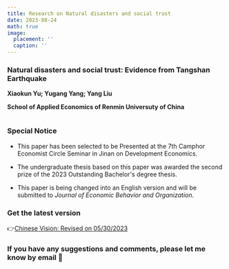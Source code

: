 ```yaml
---
title: Research on Natural disasters and social trust
date: 2023-08-24
math: true
image:
  placement: ''
  caption: ''
---
```


### Natural disasters and social trust: Evidence from Tangshan Earthquake

**Xiaokun Yu; Yugang Yang; Yang Liu**

**School of Applied Economics of Renmin Universuty of China**



<img src="https://cdn-us.imgs.moe/2023/08/24/64e6e81498194.png" alt="" title="" />



### Special Notice

- This paper has been selected to be Presented at the 7th Camphor Economist Circle Seminar in Jinan on Development Economics.

- The undergraduate thesis based on this paper was awarded the second prize of the 2023 Outstanding Bachelor's degree thesis.

- This paper is being changed into an English version and will be submitted to *Journal of Economic Behavior and Organization*.


### Get the latest version

👉[Chinese Vision: Revised on 05/30/2023](https://maifile.cn/est/d3286906177718/pdf)


### If you have any suggestions and comments, please let me know by email 🙌

